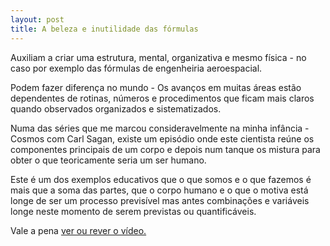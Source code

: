 ```yaml
---
layout: post 
title: A beleza e inutilidade das fórmulas
---
```

Auxiliam a criar uma estrutura, mental, organizativa e mesmo física - no caso por exemplo das fórmulas de engenheiria aeroespacial. 

Podem fazer diferença no mundo - Os avanços em muitas áreas estão dependentes de rotinas, números e procedimentos que ficam mais claros quando observados organizados e sistematizados.

Numa das séries que me marcou consideravelmente na minha infância - Cosmos com Carl Sagan, existe um episódio onde este cientista reúne os componentes principais de um corpo e depois num tanque os mistura para obter o que teoricamente seria um ser humano.

Este é um dos exemplos educativos que o que somos e o que fazemos é mais que a soma das partes, que o corpo humano e o que o motiva está longe de ser um processo previsível mas antes combinações e variáveis longe neste momento de serem previstas ou quantificáveis. 

Vale a pena [ver ou rever o vídeo.](https://www.youtube.com/watch?v=FRTF4UMhTDc)